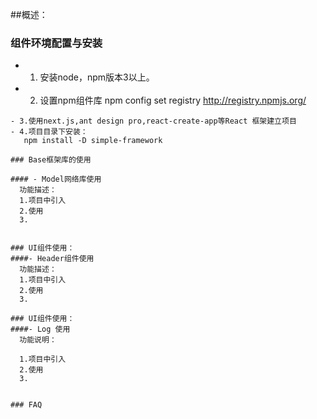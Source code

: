 ##概述：

### 组件环境配置与安装
- 1. 安装node，npm版本3以上。
- 2. 设置npm组件库
npm config set registry http://registry.npmjs.org/
```
- 3.使用next.js,ant design pro,react-create-app等React 框架建立项目
- 4.项目目录下安装：
   npm install -D simple-framework

### Base框架库的使用
  
#### - Model网络库使用
  功能描述： 
  1.项目中引入
  2.使用
  3.

  
### UI组件使用：  
####- Header组件使用
  功能描述： 
  1.项目中引入
  2.使用
  3.
  
### UI组件使用：  
####- Log 使用
  功能说明：

  1.项目中引入
  2.使用
  3. 


### FAQ
